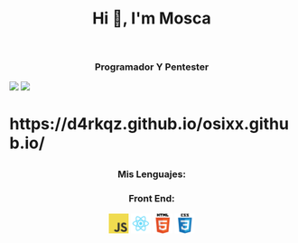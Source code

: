 <h1 align="center">Hi 👋, I'm Mosca</h1>
<br>
<h3 align="center">Programador Y Pentester</h3>

<img src="https://github-readme-stats.vercel.app/api/top-langs/?username=d4rkqz&theme=merko&langs_count=5">
<img src="https://github-readme-stats.vercel.app/api?username=d4rkqz&show_icons=true&theme=chartreuse-dark&count_private=true&include_all_commits=true"> <br>

<h1 align="Center>Mi Portafolio :)</h1>

https://d4rkqz.github.io/osixx.github.io/

<h3 align="center">Mis Lenguajes:</h3>

<h3 align="center">Front End:</h3>
<Center>
<img height="35" src="https://raw.githubusercontent.com/github/explore/80688e429a7d4ef2fca1e82350fe8e3517d3494d/topics/javascript/javascript.png">
<img height="35" src="https://raw.githubusercontent.com/github/explore/80688e429a7d4ef2fca1e82350fe8e3517d3494d/topics/react/react.png">
<img height="35" src="https://raw.githubusercontent.com/github/explore/80688e429a7d4ef2fca1e82350fe8e3517d3494d/topics/html/html.png">
<img height="35" src="https://raw.githubusercontent.com/github/explore/80688e429a7d4ef2fca1e82350fe8e3517d3494d/topics/css/css.png">
</center>

